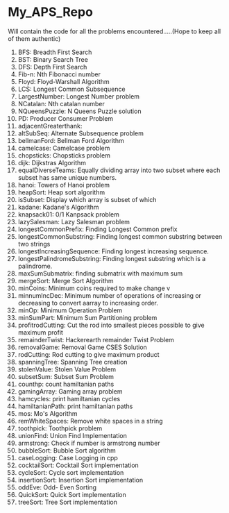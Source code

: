 # My_APS_Repo
Will contain the code for all the problems encountered.....(Hope to keep all of them authentic)

1. BFS: Breadth First Search
2. BST: Binary Search Tree
3. DFS: Depth First Search
4. Fib-n: Nth Fibonacci number
5. Floyd: Floyd-Warshall Algorithm
6. LCS: Longest Common Subsequence
7. LargestNumber: Longest Number problem
8. NCatalan: Nth catalan number
9. NQueensPuzzle: N Queens Puzzle solution
10. PD: Producer Consumer Problem
11. adjacentGreaterthank: 
12. altSubSeq: Alternate Subsequence problem
13. bellmanFord: Bellman Ford Algorithm
14. camelcase: Camelcase problem
15. chopsticks: Chopsticks problem
16. dijk: Dijkstras Algorithm
17. equalDiverseTeams: Equally dividing array into two subset where each subset has same unique numbers.
18. hanoi: Towers of Hanoi problem
19. heapSort: Heap sort algorithm
20. isSubset: Display which array is subset of which
21. kadane: Kadane's Algorithm
22. knapsack01: 0/1 Kanpsack problem
23. lazySalesman: Lazy Salesman problem
24. longestCommonPrefix: Finding Longest Common prefix
25. longestCommonSubstring: Finding longest common substring between two strings
26. longestIncreasingSequence: Finding longest increasing sequence.
27. longestPalindromeSubstring: Finding longest substring which is a palindrome.
28. maxSumSubmatrix: finding submatrix with maximum sum
29. mergeSort: Merge Sort Algorithm
30. minCoins: Minimum coins required to make change v
31. minnumIncDec: Minimum number of operations of increasing or decreasing to convert aarray to increasing order.
32. minOp: Minimum Operation Problem
33. minSumPart: Minimum Sum Partitioning problem
34. profitrodCutting: Cut the rod into smallest pieces possible to give maximum profit
35. remainderTwist: Hackerearth remainder Twist Problem
36. removalGame: Removal Game CSES Solution
37. rodCutting: Rod cutting to give maximum product
38. spanningTree: Spanning Tree creation
39. stolenValue: Stolen Value Problem
40. subsetSum: Subset Sum Problem
41. counthp: count hamiltanian paths
42. gamingArray: Gaming array problem
43. hamcycles: print hamiltanian cycles
44. hamiltanianPath: print hamiltanian paths
45. mos: Mo's Algorithm
46. remWhiteSpaces: Remove white spaces in a string
47. toothpick: Toothpick problem
48. unionFind: Union Find Implementation
49. armstrong: Check if number is armstrong number
50. bubbleSort: Bubble Sort algorithm
51. caseLogging: Case Logging in cpp
52. cocktailSort: Cocktail Sort implementation
53. cycleSort: Cycle sort implementation
54. insertionSort: Insertion Sort implementation
55. oddEve: Odd- Even Sorting
56. QuickSort: Quick Sort implementation
57. treeSort: Tree Sort implementation


